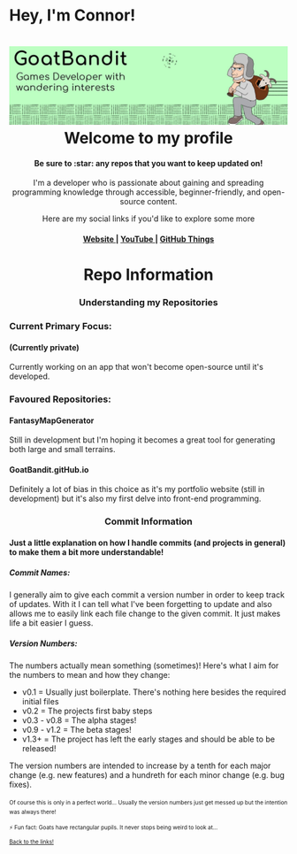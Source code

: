 # Hey, I'm Connor!

<h1 align="center">
    <a name="logo">
        <img src = "https://github.com/GoatBandit/GoatBandit/blob/main/Banner.jpg">
    </a>
    <br>
    Welcome to my profile
</h1>
<h4 align="center">Be sure to :star: any repos that you want to keep updated on!</h4>

<p align="center">I'm a developer who is passionate about gaining and spreading programming knowledge through accessible, beginner-friendly, and open-source content.</p>
<p align="center">Here are my social links if you'd like to explore some more</p>
<div align="center"><a name="linkTree"></a>
    <h4>
        <a href ="goatbandit.github.io">
            Website
        </a>
        <span> | </span>
        <a href="https://www.youtube.com/channel/UCEcNhAMBgekiRioySFLnINA">
            YouTube
        </a>
        <span> | </span>
        <!-- <a href="">
            Follow Me
        </a>
        <span> | </span> NOTE: MAKE THIS A PART OF THE PAGE WITH A BUNCH OF BUTTONS WITH SM LOGOS -->
        <!-- <a href="">
            Portfolio
        </a>
        <span> | </span> -->
        <a href="https://github.com/GoatBandit#repoInfo">
            GitHub Things
        </a>
    </h4>
</div>

<div>
    <h1 align="center"><a name="repoInfo">Repo Information</a></h1>
    <h3 align="center">Understanding my Repositories</h3>
</div>

<div>
    <h3>Current Primary Focus:</h3>
    <h4>(Currently private)</h4>
    <p>Currently working on an app that won't become open-source until it's developed.</p>
    <h3>Favoured Repositories:</h3>
    <h4>FantasyMapGenerator</h4>
    <p>Still in development but I'm hoping it becomes a great tool for generating both large and small terrains.</p>
    <h4>GoatBandit.gitHub.io</h4>
    <p>Definitely a lot of bias in this choice as it's my portfolio website (still in development) but it's also my first delve into front-end programming.</p>
</div>

<div>
    <h3 align="center">Commit Information</h3>
    <h4>Just a little explanation on how I handle commits (and projects in general) to make them a bit more understandable!</h4>
    <h5>Commit Names:</h5>
    <p>I generally aim to give each commit a version number in order to keep track of updates. With it I can tell what I've been forgetting to update and also allows me to easily link each file change to the given commit. It just makes life a bit easier I guess.</p>
    <h5>Version Numbers:</h5>
    <p>The numbers actually mean something (sometimes)! Here's what I aim for the numbers to mean and how they change:</p>
    <ul>
    <li>v0.1         = Usually just boilerplate. There's nothing here besides the required initial files</li>
    <li>v0.2         = The projects first baby steps</li>
    <li>v0.3 - v0.8  = The alpha stages!</li>
    <li>v0.9 - v1.2  = The beta stages!</li>
    <li>v1.3+        = The project has left the early stages and should be able to be released!</li>
    </ul>
    <p>The version numbers are intended to increase by a tenth for each major change (e.g. new features) and a hundreth for each minor change (e.g. bug fixes).</p>
    <p><font size="1">Of course this is only in a perfect world... Usually the version numbers just get messed up but the intention was always there!</p>
</div>

⚡ Fun fact: Goats have rectangular pupils. It never stops being weird to look at...

<a href="https://github.com/GoatBandit#linkTree">Back to the links!</a>

<!--

Here are some ideas to get you started:

- 🔭 I’m currently working on ...
- 🌱 I’m currently learning ...
- 👯 I’m looking to collaborate on ...
- 🤔 I’m looking for help with ...
- 💬 Ask me about ...
- 📫 How to reach me: ...
- 😄 Pronouns: ...
- ⚡ Fun fact: ...
-->

